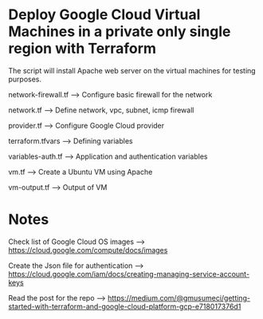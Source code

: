 # Deploy Google Cloud Virtual Machines in a private only single region with Terraform

The script will install Apache web server on the virtual machines for testing purposes.

network-firewall.tf --> Configure basic firewall for the network

network.tf --> Define network, vpc, subnet, icmp firewall

provider.tf --> Configure Google Cloud provider

terraform.tfvars --> Defining variables 

variables-auth.tf --> Application and authentication variables

vm.tf --> Create a Ubuntu VM using Apache

vm-output.tf --> Output of VM 

# Notes

Check list of Google Cloud OS images --> https://cloud.google.com/compute/docs/images

Create the Json file for authentication --> https://cloud.google.com/iam/docs/creating-managing-service-account-keys

Read the post for the repo --> https://medium.com/@gmusumeci/getting-started-with-terraform-and-google-cloud-platform-gcp-e718017376d1
